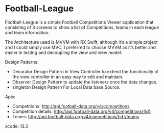 # Football-League
Football-League is a simple Football Competitions Viewer application that consisting of 3 screens to show a list of Competitions, teams in
each league and team information.

The Architecture used is MVVM with RX Swift, although it’s a simple project and I could simply use MVC, I preferred to choose MVVM as it’s better and easier in testing and decoupling the view and view model.

Design Patterns: 
- Decorator Design Pattern in View Controller to extend the functionally of the view controller in an easy way to edit and maintain.
- Observer Design Pattern to update the listeners once the data changes.
- singleton Design Pattern For Local Data base Source.

Apis:
- Competitions: http://api.football-data.org/v4/competitions
- Competition details: http://api.football-data.org/v4/competitions/{id}
- Teams: http://api.football-data.org/v4/competitions/{id}/teams

xcode: 13.3
